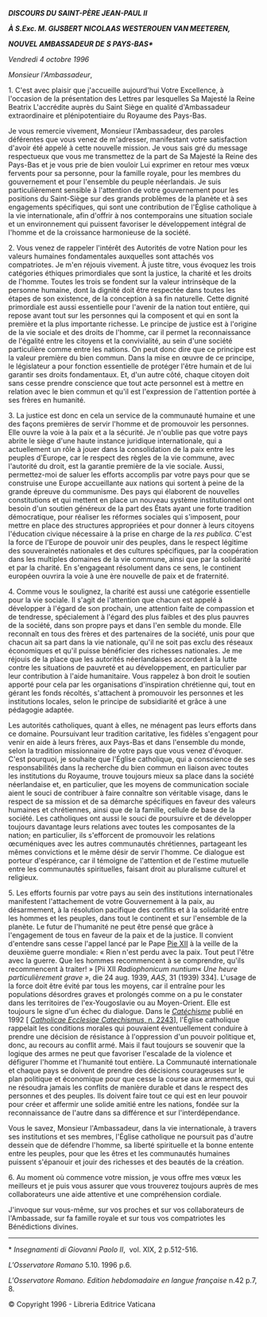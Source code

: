 ***DISCOURS DU SAINT-PÈRE JEAN-PAUL II***

***À S.Exc. M. GIJSBERT NICOLAAS WESTEROUEN VAN MEETEREN,***

***NOUVEL AMBASSADEUR DE*** ***S PAYS-BAS\****

*Vendredi 4 octobre 1996*

*Monsieur l'Ambassadeur*,

1\. C'est avec plaisir que j'accueille aujourd'hui Votre Excellence, à l'occasion de la présentation des Lettres par lesquelles Sa Majesté la Reine Beatrix L'accrédite auprès du Saint Siège en qualité d'Ambassadeur extraordinaire et plénipotentiaire du Royaume des Pays-Bas.

Je vous remercie vivement, Monsieur l'Ambassadeur, des paroles déférentes que vous venez de m'adresser, manifestant votre satisfaction d'avoir été appelé à cette nouvelle mission. Je vous sais gré du message respectueux que vous me transmettez de la part de Sa Majesté la Reine des Pays-Bas et je vous prie de bien vouloir Lui exprimer en retour mes vœux fervents pour sa personne, pour la famille royale, pour les membres du gouvernement et pour l'ensemble du peuple néerlandais. Je suis particulièrement sensible à l'attention de votre gouvernement pour les positions du Saint-Siège sur des grands problèmes de la planète et à ses engagements spécifiques, qui sont une contribution de l'Église catholique à la vie internationale, afin d'offrir à nos contemporains une situation sociale et un environnement qui puissent favoriser le développement intégral de l'homme et de la croissance harmonieuse de la société.

2\. Vous venez de rappeler l'intérêt des Autorités de votre Nation pour les valeurs humaines fondamentales auxquelles sont attachés vos compatriotes. Je m'en réjouis vivement. À juste titre, vous évoquez les trois catégories éthiques primordiales que sont la justice, la charité et les droits de l'homme. Toutes les trois se fondent sur la valeur intrinsèque de la personne humaine, dont la dignité doit être respectée dans toutes les étapes de son existence, de la conception à sa fin naturelle. Cette dignité primordiale est aussi essentielle pour l'avenir de la nation tout entière, qui repose avant tout sur les personnes qui la composent et qui en sont la première et la plus importante richesse. Le principe de justice est à l'origine de la vie sociale et des droits de l'homme, car il permet la reconnaissance de l'égalité entre les citoyens et la convivialité, au sein d'une société particulière comme entre les nations. On peut donc dire que ce principe est la valeur première du bien commun. Dans la mise en œuvre de ce principe, le législateur a pour fonction essentielle de protéger l'être humain et de lui garantir ses droits fondamentaux. Et, d'un autre côté, chaque citoyen doit sans cesse prendre conscience que tout acte personnel est à mettre en relation avec le bien commun et qu'il est l'expression de l'attention portée à ses frères en humanité.

3\. La justice est donc en cela un service de la communauté humaine et une des façons premières de servir l'homme et de promouvoir les personnes. Elle ouvre la voie à la paix et a la sécurité. Je n'oublie pas que votre pays abrite le siège d'une haute instance juridique internationale, qui a actuellement un rôle à jouer dans la consolidation de la paix entre les peuples d'Europe, car le respect des règles de la vie commune, avec l'autorité du droit, est la garantie première de la vie sociale. Aussi, permettez-moi de saluer les efforts accomplis par votre pays pour que se construise une Europe accueillante aux nations qui sortent à peine de la grande épreuve du communisme. Des pays qui élaborent de nouvelles constitutions et qui mettent en place un nouveau système institutionnel ont besoin d'un soutien généreux de la part des États ayant une forte tradition démocratique, pour réaliser les réformes sociales qui s'imposent, pour mettre en place des structures appropriées et pour donner à leurs citoyens l'éducation civique nécessaire à la prise en charge de la *res publica*. C'est la force de l'Europe de pouvoir unir des peuples, dans le respect légitime des souverainetés nationales et des cultures spécifiques, par la coopération dans les multiples domaines de la vie commune, ainsi que par la solidarité et par la charité. En s'engageant résolument dans ce sens, le continent européen ouvrira la voie à une ère nouvelle de paix et de fraternité.

4\. Comme vous le soulignez, la charité est aussi une catégorie essentielle pour la vie sociale. Il s'agit de l'attention que chacun est appelé à développer à l'égard de son prochain, une attention faite de compassion et de tendresse, spécialement à l'égard des plus faibles et des plus pauvres de la société, dans son propre pays et dans l'en semble du monde. Elle reconnaît en tous des frères et des partenaires de la société, unis pour que chacun ait sa part dans la vie nationale, qu'il ne soit pas exclu des réseaux économiques et qu'il puisse bénéficier des richesses nationales. Je me réjouis de la place que les autorités néerlandaises accordent à la lutte contre les situations de pauvreté et au développement, en particulier par leur contribution à l'aide humanitaire. Vous rappelez à bon droit le soutien apporté pour cela par les organisations d'inspiration chrétienne qui, tout en gérant les fonds récoltés, s'attachent à promouvoir les personnes et les institutions locales, selon le principe de subsidiarité et grâce à une pédagogie adaptée.

Les autorités catholiques, quant à elles, ne ménagent pas leurs efforts dans ce domaine. Poursuivant leur tradition caritative, les fidèles s'engagent pour venir en aide à leurs frères, aux Pays-Bas et dans l'ensemble du monde, selon la tradition missionnaire de votre pays que vous venez d'évoquer. C'est pourquoi, je souhaite que l'Église catholique, qui a conscience de ses responsabilités dans la recherche du bien commun en liaison avec toutes les institutions du Royaume, trouve toujours mieux sa place dans la société néerlandaise et, en particulier, que les moyens de communication sociale aient le souci de contribuer à faire connaître son véritable visage, dans le respect de sa mission et de sa démarche spécifiques en faveur des valeurs humaines et chrétiennes, ainsi que de la famille, cellule de base de la société. Les catholiques ont aussi le souci de poursuivre et de développer toujours davantage leurs relations avec toutes les composantes de la nation; en particulier, ils s'efforcent de promouvoir les relations œcuméniques avec les autres communautés chrétiennes, partageant les mêmes convictions et le même désir de servir l'homme. Ce dialogue est porteur d'espérance, car il témoigne de l'attention et de l'estime mutuelle entre les communautés spirituelles, faisant droit au pluralisme culturel et religieux.

5\. Les efforts fournis par votre pays au sein des institutions internationales manifestent l'attachement de votre Gouvernement à la paix, au désarmement, à la résolution pacifique des conflits et à la solidarité entre les hommes et les peuples, dans tout le continent et sur l'ensemble de la planète. Le futur de l'humanité ne peut être pensé que grâce à l'engagement de tous en faveur de la paix et de la justice. Il convient d'entendre sans cesse l'appel lancé par le Pape [Pie XII](http://www.vatican.va/holy_father/pius_xii/index_fr.htm) à la veille de la deuxième guerre mondiale: « Rien n'est perdu avec la paix. Tout peut l'être avec la guerre. Que les hommes recommencent à se comprendre, qu'ils recommencent à traiter! » \[Pii XII *Radiophonicum nuntium*« *Une heure particulièrement grave »*, die 24 aug. 1939, *AAS*, 31 (1939) 334\]. L'usage de la force doit être évité par tous les moyens, car il entraîne pour les populations désordres graves et prolongés comme on a pu le constater dans les territoires de l'ex-Yougoslavie ou au Moyen-Orient. Elle est toujours le signe d'un échec du dialogue. Dans le *[Catéchisme](http://www.vatican.va/archive/FRA0013/_INDEX.HTM)* publié en 1992 \[ [*Catholicae Ecclesiae Catechismus*, n. 2243](http://www.vatican.va/archive/FRA0013/__P7R.HTM)\], l'Église catholique rappelait les conditions morales qui pouvaient éventuellement conduire à prendre une décision de résistance à l'oppression d'un pouvoir politique et, donc, au recours au conflit armé. Mais il faut toujours se souvenir que la logique des armes ne peut que favoriser l'escalade de la violence et défigurer l'homme et l'humanité tout entière. La Communauté internationale et chaque pays se doivent de prendre des décisions courageuses sur le plan politique et économique pour que cesse la course aux armements, qui ne résoudra jamais les conflits de manière durable et dans le respect des personnes et des peuples. Ils doivent faire tout ce qui est en leur pouvoir pour créer et affermir une solide amitié entre les nations, fondée sur la reconnaissance de l'autre dans sa différence et sur l'interdépendance.

Vous le savez, Monsieur l'Ambassadeur, dans la vie internationale, à travers ses institutions et ses membres, l'Église catholique ne poursuit pas d'autre dessein que de défendre l'homme, sa liberté spirituelle et la bonne entente entre les peuples, pour que les êtres et les communautés humaines puissent s'épanouir et jouir des richesses et des beautés de la création.

6\. Au moment où commence votre mission, je vous offre mes vœux les meilleurs et je puis vous assurer que vous trouverez toujours auprès de mes collaborateurs une aide attentive et une compréhension cordiale.

J'invoque sur vous-même, sur vos proches et sur vos collaborateurs de l'Ambassade, sur fa famille royale et sur tous vos compatriotes les Bénédictions divines.

* * *

\* *Insegnamenti di Giovanni Paolo II*,  vol. XIX, 2 p.512-516.

*L'Osservatore Romano* 5.10. 1996 p.6.

*L'Osservatore Romano. Edition hebdomadaire en langue française* n.42 p.7, 8.

© Copyright 1996 - Libreria Editrice Vaticana